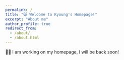 ```yaml
---
permalink: /
title: "😺 Welcome to Kyoung's Homepage!"
excerpt: "About me"
author_profile: true
redirect_from: 
  - /about/
  - /about.html
---
```


🤸‍♂️ I am working on my homepage, I will be back soon! 

